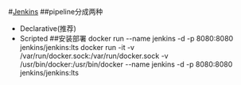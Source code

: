 #[Jenkins](https://jenkins.io)
##pipeline分成两种
- Declarative(推荐)
- Scripted
##安装部署
docker run --name jenkins -d -p 8080:8080 jenkins/jenkins:lts
docker run -it -v /var/run/docker.sock:/var/run/docker.sock -v /usr/bin/docker:/usr/bin/docker --name jenkins -d  -p 8080:8080 jenkins/jenkins:lts